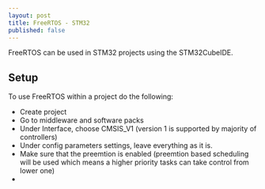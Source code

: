 ```yaml
---
layout: post
title: FreeRTOS - STM32
published: false
---
```


FreeRTOS can be used in STM32 projects using the STM32CubeIDE.

## Setup

To use FreeRTOS within a project do the following:

* Create project
* Go to middleware and software packs
* Under Interface, choose CMSIS_V1 (version 1 is supported by majority of controllers)
* Under config parameters settings, leave everything as it is.
* Make sure that the preemtion is enabled (preemtion based scheduling will be used which means a higher priority tasks can take control from lower one)
* 


<!-- 
* https://www.youtube.com/watch?v=muOL9SH0p9g&list=PLfIJKC1ud8gj1t2y36sabPT4YcKzmN_5D 
-->
